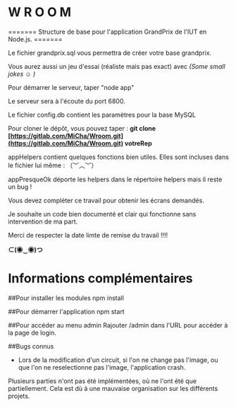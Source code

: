 # W R O O M
======= Structure de base pour l'application GrandPrix de l'IUT en Node.js. =======

Le fichier grandprix.sql vous permettra de créer votre base grandprix.

Vous aurez aussi un jeu d'essai (réaliste mais pas exact) avec _(Some small jokes ☺ )_

Pour démarrer le serveur, taper "node app"

Le serveur sera à l'écoute du port 6800.

Le fichier config.db contient les paramètres pour la base MySQL

Pour cloner le dépôt, vous pouvez taper : **git clone [https://gitlab.com/MiCha/Wroom.git](https://gitlab.com/MiCha/Wroom.git) votreRep**

appHelpers contient quelques fonctions bien utiles. Elles sont incluses dans le fichier lui même : （︶︿︶）

appPresqueOk déporte les helpers dans le répertoire helpers mais il reste un bug !

Vous devez compléter ce travail pour obtenir les écrans demandés.

Je souhaite un code bien documenté et clair qui fonctionne sans intervention de ma part.

Merci de respecter la date limte de remise du travail !!!!

**⊂(◉‿◉)つ**

# Informations complémentaires

##Pour installer les modules
npm install

##Pour démarrer l'application
npm start

##Pour accéder au menu admin
Rajouter /admin dans l'URL pour accéder à la page de login. 

##Bugs connus
- Lors de la modification d'un circuit, si l'on ne change pas l'image, ou que l'on ne reselectionne pas l'image, l'application crash.

Plusieurs parties n'ont pas été implémentées, où ne l'ont été que partiellement. Cela est dù à une mauvaise organisation sur les différents projets.

